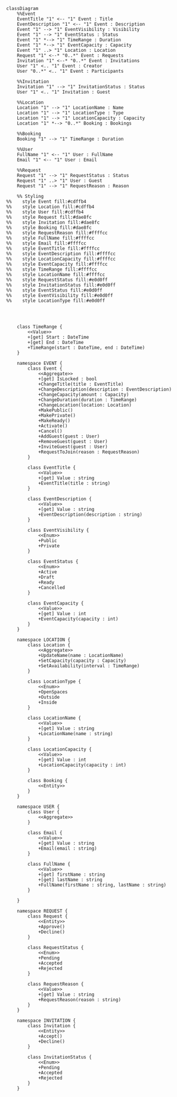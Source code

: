 ﻿```mermaid
classDiagram
    %%Event
    EventTitle "1" <-- "1" Event : Title
    EventDescription "1" <-- "1" Event : Description
    Event "1" --> "1" EventVisibility : Visibility
    Event "1" --> "1" EventStatus : Status
    Event "1" *--> "1" TimeRange : Duration
    Event "1" *--> "1" EventCapacity : Capacity
    Event "1" ..> "1" Location : Location
    Request "1" <--* "0..*" Event : Requests
    Invitation "1" <--* "0..*" Event : Invitations 
    User "1" <.. "1" Event : Creator
    User "0..*" <.. "1" Event : Participants

    %%Invitation
    Invitation "1" --> "1" InvitationStatus : Status
    User "1" <.. "1" Invitation : Guest

    %%Location
    Location "1" --> "1" LocationName : Name
    Location "1" --> "1" LocationType : Type
    Location "1" --> "1" LocationCapacity : Capacity
    Location "1" *--> "0..*" Booking : Bookings

    %%Booking
    Booking "1" --> "1" TimeRange : Duration

    %%User
    FullName "1" <-- "1" User : FullName
    Email "1" <-- "1" User : Email

    %%Request
    Request "1" --> "1" RequestStatus : Status
    Request "1" ..> "1" User : Guest
    Request "1" --> "1" RequestReason : Reason
    
    %% Styling
%%    style Event fill:#cdffb4
%%    style Location fill:#cdffb4
%%    style User fill:#cdffb4
%%    style Request fill:#dae8fc
%%    style Invitation fill:#dae8fc
%%    style Booking fill:#dae8fc
%%    style RequestReason fill:#ffffcc
%%    style FullName fill:#ffffcc
%%    style Email fill:#ffffcc
%%    style EventTitle fill:#ffffcc
%%    style EventDescription fill:#ffffcc
%%    style LocationCapacity fill:#ffffcc
%%    style EventCapacity fill:#ffffcc
%%    style TimeRange fill:#ffffcc
%%    style LocationName fill:#ffffcc
%%    style RequestStatus fill:#e0d0ff
%%    style InvitationStatus fill:#e0d0ff
%%    style EventStatus fill:#e0d0ff
%%    style EventVisibility fill:#e0d0ff
%%    style LocationType fill:#e0d0ff

    
    

    class TimeRange {
        <<Value>>
        +[get] Start : DateTime
        +[get] End : DateTime
        +TimeRange(start : DateTime, end : DateTime)
    }

    namespace EVENT {
        class Event {
            <<Aggregate>>
            +[get] IsLocked : bool
            +ChangeTitle(title : EventTitle)
            +ChangeDescription(description : EventDescription)
            +ChangeCapacity(amount : Capacity)
            +ChangeDuration(duration : TimeRange)
            +ChangeLocation(location: Location)
            +MakePublic()
            +MakePrivate()
            +MakeReady()
            +Activate()
            +Cancel()
            +AddGuest(guest : User)
            +RemoveGuest(guest : User)
            +InviteGuest(guest : User)
            +RequestToJoin(reason : RequestReason)
        }

        class EventTitle {
            <<Value>>
            +[get] Value : string
            +EventTitle(title : string)
        }
        
        class EventDescription {
            <<Value>>
            +[get] Value : string
            +EventDescription(description : string)
        }
        
        class EventVisibility {
            <<Enum>>
            +Public
            +Private
        }

        class EventStatus {
            <<Enum>>
            +Active
            +Draft
            +Ready
            +Cancelled
        }

        class EventCapacity {
            <<Value>>
            +[get] Value : int
            +EventCapacity(capacity : int)
        }
    }
    
    namespace LOCATION {
        class Location {
            <<Aggregate>>
            +UpdateName(name : LocationName)
            +SetCapacity(capacity : Capacity)
            +SetAvailability(interval : TimeRange)
        }

        class LocationType {
            <<Enum>>
            +OpenSpaces
            +Outside
            +Inside
        }

        class LocationName {
            <<Value>>
            +[get] Value : string
            +LocationName(name : string)
        }

        class LocationCapacity {
            <<Value>>
            +[get] Value : int
            +LocationCapacity(capacity : int)
        }

        class Booking {
            <<Entity>>
        }
    }

    namespace USER {
        class User {
            <<Aggregate>>
        }

        class Email {
            <<Value>>
            +[get] Value : string
            +Email(email : string)
        }
        
        class FullName {
            <<Value>>
            +[get] firstName : string
            +[get] lastName : string
            +FullName(firstName : string, lastName : string)
        }

    }
    
    namespace REQUEST {
        class Request {
            <<Entity>>
            +Approve()
            +Decline()
        }

        class RequestStatus {
            <<Enum>>
            +Pending
            +Accepted
            +Rejected
        }

        class RequestReason {
            <<Value>>
            +[get] Value : string
            +RequestReason(reason : string)
        }
    }
    
    namespace INVITATION {
        class Invitation {
            <<Entity>>
            +Accept()
            +Decline()
        }

        class InvitationStatus {
            <<Enum>>
            +Pending
            +Accepted
            +Rejected
        }   
    }
```
